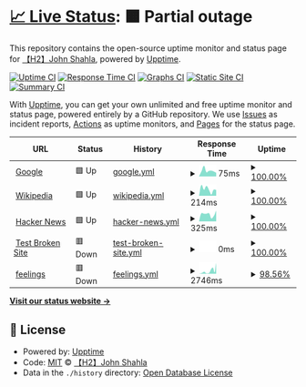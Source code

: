 # [📈 Live Status](https://H2JohnShahla.github.io/uptimeaa): <!--live status--> **🟧 Partial outage**

This repository contains the open-source uptime monitor and status page for [【H2】John Shahla](https://H2JohnShahla.github.io/uptimeaa), powered by [Upptime](https://github.com/upptime/upptime).

[![Uptime CI](https://github.com/H2JohnShahla/uptimeaa/workflows/Uptime%20CI/badge.svg)](https://github.com/H2JohnShahla/uptimeaa/actions?query=workflow%3A%22Uptime+CI%22)
[![Response Time CI](https://github.com/H2JohnShahla/uptimeaa/workflows/Response%20Time%20CI/badge.svg)](https://github.com/H2JohnShahla/uptimeaa/actions?query=workflow%3A%22Response+Time+CI%22)
[![Graphs CI](https://github.com/H2JohnShahla/uptimeaa/workflows/Graphs%20CI/badge.svg)](https://github.com/H2JohnShahla/uptimeaa/actions?query=workflow%3A%22Graphs+CI%22)
[![Static Site CI](https://github.com/H2JohnShahla/uptimeaa/workflows/Static%20Site%20CI/badge.svg)](https://github.com/H2JohnShahla/uptimeaa/actions?query=workflow%3A%22Static+Site+CI%22)
[![Summary CI](https://github.com/H2JohnShahla/uptimeaa/workflows/Summary%20CI/badge.svg)](https://github.com/H2JohnShahla/uptimeaa/actions?query=workflow%3A%22Summary+CI%22)

With [Upptime](https://upptime.js.org), you can get your own unlimited and free uptime monitor and status page, powered entirely by a GitHub repository. We use [Issues](https://github.com/H2JohnShahla/uptimeaa/issues) as incident reports, [Actions](https://github.com/H2JohnShahla/uptimeaa/actions) as uptime monitors, and [Pages](https://H2JohnShahla.github.io/uptimeaa) for the status page.

<!--start: status pages-->
<!-- This summary is generated by Upptime (https://github.com/upptime/upptime) -->
<!-- Do not edit this manually, your changes will be overwritten -->
<!-- prettier-ignore -->
| URL | Status | History | Response Time | Uptime |
| --- | ------ | ------- | ------------- | ------ |
| <img alt="" src="https://favicons.githubusercontent.com/www.google.com" height="13"> [Google](https://www.google.com) | 🟩 Up | [google.yml](https://github.com/H2JohnShahla/uptimaa/commits/HEAD/history/google.yml) | <details><summary><img alt="Response time graph" src="./graphs/google/response-time-week.png" height="20"> 75ms</summary><br><a href="https://H2JohnShahla.github.io/uptimaa/history/google"><img alt="Response time 120" src="https://img.shields.io/endpoint?url=https%3A%2F%2Fraw.githubusercontent.com%2FH2JohnShahla%2Fuptimaa%2FHEAD%2Fapi%2Fgoogle%2Fresponse-time.json"></a><br><a href="https://H2JohnShahla.github.io/uptimaa/history/google"><img alt="24-hour response time 56" src="https://img.shields.io/endpoint?url=https%3A%2F%2Fraw.githubusercontent.com%2FH2JohnShahla%2Fuptimaa%2FHEAD%2Fapi%2Fgoogle%2Fresponse-time-day.json"></a><br><a href="https://H2JohnShahla.github.io/uptimaa/history/google"><img alt="7-day response time 75" src="https://img.shields.io/endpoint?url=https%3A%2F%2Fraw.githubusercontent.com%2FH2JohnShahla%2Fuptimaa%2FHEAD%2Fapi%2Fgoogle%2Fresponse-time-week.json"></a><br><a href="https://H2JohnShahla.github.io/uptimaa/history/google"><img alt="30-day response time 90" src="https://img.shields.io/endpoint?url=https%3A%2F%2Fraw.githubusercontent.com%2FH2JohnShahla%2Fuptimaa%2FHEAD%2Fapi%2Fgoogle%2Fresponse-time-month.json"></a><br><a href="https://H2JohnShahla.github.io/uptimaa/history/google"><img alt="1-year response time 120" src="https://img.shields.io/endpoint?url=https%3A%2F%2Fraw.githubusercontent.com%2FH2JohnShahla%2Fuptimaa%2FHEAD%2Fapi%2Fgoogle%2Fresponse-time-year.json"></a></details> | <details><summary><a href="https://H2JohnShahla.github.io/uptimaa/history/google">100.00%</a></summary><a href="https://H2JohnShahla.github.io/uptimaa/history/google"><img alt="All-time uptime 100.00%" src="https://img.shields.io/endpoint?url=https%3A%2F%2Fraw.githubusercontent.com%2FH2JohnShahla%2Fuptimaa%2FHEAD%2Fapi%2Fgoogle%2Fuptime.json"></a><br><a href="https://H2JohnShahla.github.io/uptimaa/history/google"><img alt="24-hour uptime 100.00%" src="https://img.shields.io/endpoint?url=https%3A%2F%2Fraw.githubusercontent.com%2FH2JohnShahla%2Fuptimaa%2FHEAD%2Fapi%2Fgoogle%2Fuptime-day.json"></a><br><a href="https://H2JohnShahla.github.io/uptimaa/history/google"><img alt="7-day uptime 100.00%" src="https://img.shields.io/endpoint?url=https%3A%2F%2Fraw.githubusercontent.com%2FH2JohnShahla%2Fuptimaa%2FHEAD%2Fapi%2Fgoogle%2Fuptime-week.json"></a><br><a href="https://H2JohnShahla.github.io/uptimaa/history/google"><img alt="30-day uptime 100.00%" src="https://img.shields.io/endpoint?url=https%3A%2F%2Fraw.githubusercontent.com%2FH2JohnShahla%2Fuptimaa%2FHEAD%2Fapi%2Fgoogle%2Fuptime-month.json"></a><br><a href="https://H2JohnShahla.github.io/uptimaa/history/google"><img alt="1-year uptime 100.00%" src="https://img.shields.io/endpoint?url=https%3A%2F%2Fraw.githubusercontent.com%2FH2JohnShahla%2Fuptimaa%2FHEAD%2Fapi%2Fgoogle%2Fuptime-year.json"></a></details>
| <img alt="" src="https://favicons.githubusercontent.com/en.wikipedia.org" height="13"> [Wikipedia](https://en.wikipedia.org) | 🟩 Up | [wikipedia.yml](https://github.com/H2JohnShahla/uptimaa/commits/HEAD/history/wikipedia.yml) | <details><summary><img alt="Response time graph" src="./graphs/wikipedia/response-time-week.png" height="20"> 214ms</summary><br><a href="https://H2JohnShahla.github.io/uptimaa/history/wikipedia"><img alt="Response time 200" src="https://img.shields.io/endpoint?url=https%3A%2F%2Fraw.githubusercontent.com%2FH2JohnShahla%2Fuptimaa%2FHEAD%2Fapi%2Fwikipedia%2Fresponse-time.json"></a><br><a href="https://H2JohnShahla.github.io/uptimaa/history/wikipedia"><img alt="24-hour response time 336" src="https://img.shields.io/endpoint?url=https%3A%2F%2Fraw.githubusercontent.com%2FH2JohnShahla%2Fuptimaa%2FHEAD%2Fapi%2Fwikipedia%2Fresponse-time-day.json"></a><br><a href="https://H2JohnShahla.github.io/uptimaa/history/wikipedia"><img alt="7-day response time 214" src="https://img.shields.io/endpoint?url=https%3A%2F%2Fraw.githubusercontent.com%2FH2JohnShahla%2Fuptimaa%2FHEAD%2Fapi%2Fwikipedia%2Fresponse-time-week.json"></a><br><a href="https://H2JohnShahla.github.io/uptimaa/history/wikipedia"><img alt="30-day response time 212" src="https://img.shields.io/endpoint?url=https%3A%2F%2Fraw.githubusercontent.com%2FH2JohnShahla%2Fuptimaa%2FHEAD%2Fapi%2Fwikipedia%2Fresponse-time-month.json"></a><br><a href="https://H2JohnShahla.github.io/uptimaa/history/wikipedia"><img alt="1-year response time 200" src="https://img.shields.io/endpoint?url=https%3A%2F%2Fraw.githubusercontent.com%2FH2JohnShahla%2Fuptimaa%2FHEAD%2Fapi%2Fwikipedia%2Fresponse-time-year.json"></a></details> | <details><summary><a href="https://H2JohnShahla.github.io/uptimaa/history/wikipedia">100.00%</a></summary><a href="https://H2JohnShahla.github.io/uptimaa/history/wikipedia"><img alt="All-time uptime 100.00%" src="https://img.shields.io/endpoint?url=https%3A%2F%2Fraw.githubusercontent.com%2FH2JohnShahla%2Fuptimaa%2FHEAD%2Fapi%2Fwikipedia%2Fuptime.json"></a><br><a href="https://H2JohnShahla.github.io/uptimaa/history/wikipedia"><img alt="24-hour uptime 100.00%" src="https://img.shields.io/endpoint?url=https%3A%2F%2Fraw.githubusercontent.com%2FH2JohnShahla%2Fuptimaa%2FHEAD%2Fapi%2Fwikipedia%2Fuptime-day.json"></a><br><a href="https://H2JohnShahla.github.io/uptimaa/history/wikipedia"><img alt="7-day uptime 100.00%" src="https://img.shields.io/endpoint?url=https%3A%2F%2Fraw.githubusercontent.com%2FH2JohnShahla%2Fuptimaa%2FHEAD%2Fapi%2Fwikipedia%2Fuptime-week.json"></a><br><a href="https://H2JohnShahla.github.io/uptimaa/history/wikipedia"><img alt="30-day uptime 100.00%" src="https://img.shields.io/endpoint?url=https%3A%2F%2Fraw.githubusercontent.com%2FH2JohnShahla%2Fuptimaa%2FHEAD%2Fapi%2Fwikipedia%2Fuptime-month.json"></a><br><a href="https://H2JohnShahla.github.io/uptimaa/history/wikipedia"><img alt="1-year uptime 100.00%" src="https://img.shields.io/endpoint?url=https%3A%2F%2Fraw.githubusercontent.com%2FH2JohnShahla%2Fuptimaa%2FHEAD%2Fapi%2Fwikipedia%2Fuptime-year.json"></a></details>
| <img alt="" src="https://favicons.githubusercontent.com/news.ycombinator.com" height="13"> [Hacker News](https://news.ycombinator.com) | 🟩 Up | [hacker-news.yml](https://github.com/H2JohnShahla/uptimaa/commits/HEAD/history/hacker-news.yml) | <details><summary><img alt="Response time graph" src="./graphs/hacker-news/response-time-week.png" height="20"> 325ms</summary><br><a href="https://H2JohnShahla.github.io/uptimaa/history/hacker-news"><img alt="Response time 224" src="https://img.shields.io/endpoint?url=https%3A%2F%2Fraw.githubusercontent.com%2FH2JohnShahla%2Fuptimaa%2FHEAD%2Fapi%2Fhacker-news%2Fresponse-time.json"></a><br><a href="https://H2JohnShahla.github.io/uptimaa/history/hacker-news"><img alt="24-hour response time 419" src="https://img.shields.io/endpoint?url=https%3A%2F%2Fraw.githubusercontent.com%2FH2JohnShahla%2Fuptimaa%2FHEAD%2Fapi%2Fhacker-news%2Fresponse-time-day.json"></a><br><a href="https://H2JohnShahla.github.io/uptimaa/history/hacker-news"><img alt="7-day response time 325" src="https://img.shields.io/endpoint?url=https%3A%2F%2Fraw.githubusercontent.com%2FH2JohnShahla%2Fuptimaa%2FHEAD%2Fapi%2Fhacker-news%2Fresponse-time-week.json"></a><br><a href="https://H2JohnShahla.github.io/uptimaa/history/hacker-news"><img alt="30-day response time 221" src="https://img.shields.io/endpoint?url=https%3A%2F%2Fraw.githubusercontent.com%2FH2JohnShahla%2Fuptimaa%2FHEAD%2Fapi%2Fhacker-news%2Fresponse-time-month.json"></a><br><a href="https://H2JohnShahla.github.io/uptimaa/history/hacker-news"><img alt="1-year response time 224" src="https://img.shields.io/endpoint?url=https%3A%2F%2Fraw.githubusercontent.com%2FH2JohnShahla%2Fuptimaa%2FHEAD%2Fapi%2Fhacker-news%2Fresponse-time-year.json"></a></details> | <details><summary><a href="https://H2JohnShahla.github.io/uptimaa/history/hacker-news">100.00%</a></summary><a href="https://H2JohnShahla.github.io/uptimaa/history/hacker-news"><img alt="All-time uptime 99.99%" src="https://img.shields.io/endpoint?url=https%3A%2F%2Fraw.githubusercontent.com%2FH2JohnShahla%2Fuptimaa%2FHEAD%2Fapi%2Fhacker-news%2Fuptime.json"></a><br><a href="https://H2JohnShahla.github.io/uptimaa/history/hacker-news"><img alt="24-hour uptime 100.00%" src="https://img.shields.io/endpoint?url=https%3A%2F%2Fraw.githubusercontent.com%2FH2JohnShahla%2Fuptimaa%2FHEAD%2Fapi%2Fhacker-news%2Fuptime-day.json"></a><br><a href="https://H2JohnShahla.github.io/uptimaa/history/hacker-news"><img alt="7-day uptime 100.00%" src="https://img.shields.io/endpoint?url=https%3A%2F%2Fraw.githubusercontent.com%2FH2JohnShahla%2Fuptimaa%2FHEAD%2Fapi%2Fhacker-news%2Fuptime-week.json"></a><br><a href="https://H2JohnShahla.github.io/uptimaa/history/hacker-news"><img alt="30-day uptime 99.92%" src="https://img.shields.io/endpoint?url=https%3A%2F%2Fraw.githubusercontent.com%2FH2JohnShahla%2Fuptimaa%2FHEAD%2Fapi%2Fhacker-news%2Fuptime-month.json"></a><br><a href="https://H2JohnShahla.github.io/uptimaa/history/hacker-news"><img alt="1-year uptime 99.99%" src="https://img.shields.io/endpoint?url=https%3A%2F%2Fraw.githubusercontent.com%2FH2JohnShahla%2Fuptimaa%2FHEAD%2Fapi%2Fhacker-news%2Fuptime-year.json"></a></details>
| <img alt="" src="https://favicons.githubusercontent.com/thissitedoesnotexist.koj.co" height="13"> [Test Broken Site](https://thissitedoesnotexist.koj.co) | 🟥 Down | [test-broken-site.yml](https://github.com/H2JohnShahla/uptimaa/commits/HEAD/history/test-broken-site.yml) | <details><summary><img alt="Response time graph" src="./graphs/test-broken-site/response-time-week.png" height="20"> 0ms</summary><br><a href="https://H2JohnShahla.github.io/uptimaa/history/test-broken-site"><img alt="Response time 0" src="https://img.shields.io/endpoint?url=https%3A%2F%2Fraw.githubusercontent.com%2FH2JohnShahla%2Fuptimaa%2FHEAD%2Fapi%2Ftest-broken-site%2Fresponse-time.json"></a><br><a href="https://H2JohnShahla.github.io/uptimaa/history/test-broken-site"><img alt="24-hour response time 0" src="https://img.shields.io/endpoint?url=https%3A%2F%2Fraw.githubusercontent.com%2FH2JohnShahla%2Fuptimaa%2FHEAD%2Fapi%2Ftest-broken-site%2Fresponse-time-day.json"></a><br><a href="https://H2JohnShahla.github.io/uptimaa/history/test-broken-site"><img alt="7-day response time 0" src="https://img.shields.io/endpoint?url=https%3A%2F%2Fraw.githubusercontent.com%2FH2JohnShahla%2Fuptimaa%2FHEAD%2Fapi%2Ftest-broken-site%2Fresponse-time-week.json"></a><br><a href="https://H2JohnShahla.github.io/uptimaa/history/test-broken-site"><img alt="30-day response time 0" src="https://img.shields.io/endpoint?url=https%3A%2F%2Fraw.githubusercontent.com%2FH2JohnShahla%2Fuptimaa%2FHEAD%2Fapi%2Ftest-broken-site%2Fresponse-time-month.json"></a><br><a href="https://H2JohnShahla.github.io/uptimaa/history/test-broken-site"><img alt="1-year response time 0" src="https://img.shields.io/endpoint?url=https%3A%2F%2Fraw.githubusercontent.com%2FH2JohnShahla%2Fuptimaa%2FHEAD%2Fapi%2Ftest-broken-site%2Fresponse-time-year.json"></a></details> | <details><summary><a href="https://H2JohnShahla.github.io/uptimaa/history/test-broken-site">100.00%</a></summary><a href="https://H2JohnShahla.github.io/uptimaa/history/test-broken-site"><img alt="All-time uptime 100.00%" src="https://img.shields.io/endpoint?url=https%3A%2F%2Fraw.githubusercontent.com%2FH2JohnShahla%2Fuptimaa%2FHEAD%2Fapi%2Ftest-broken-site%2Fuptime.json"></a><br><a href="https://H2JohnShahla.github.io/uptimaa/history/test-broken-site"><img alt="24-hour uptime 100.00%" src="https://img.shields.io/endpoint?url=https%3A%2F%2Fraw.githubusercontent.com%2FH2JohnShahla%2Fuptimaa%2FHEAD%2Fapi%2Ftest-broken-site%2Fuptime-day.json"></a><br><a href="https://H2JohnShahla.github.io/uptimaa/history/test-broken-site"><img alt="7-day uptime 100.00%" src="https://img.shields.io/endpoint?url=https%3A%2F%2Fraw.githubusercontent.com%2FH2JohnShahla%2Fuptimaa%2FHEAD%2Fapi%2Ftest-broken-site%2Fuptime-week.json"></a><br><a href="https://H2JohnShahla.github.io/uptimaa/history/test-broken-site"><img alt="30-day uptime 100.00%" src="https://img.shields.io/endpoint?url=https%3A%2F%2Fraw.githubusercontent.com%2FH2JohnShahla%2Fuptimaa%2FHEAD%2Fapi%2Ftest-broken-site%2Fuptime-month.json"></a><br><a href="https://H2JohnShahla.github.io/uptimaa/history/test-broken-site"><img alt="1-year uptime 100.00%" src="https://img.shields.io/endpoint?url=https%3A%2F%2Fraw.githubusercontent.com%2FH2JohnShahla%2Fuptimaa%2FHEAD%2Fapi%2Ftest-broken-site%2Fuptime-year.json"></a></details>
| <img alt="" src="https://favicons.githubusercontent.com/feelingsbotv2.h2johnshahla.repl.co" height="13"> [feelings](https://feelingsbotv2.h2johnshahla.repl.co) | 🟥 Down | [feelings.yml](https://github.com/H2JohnShahla/uptimaa/commits/HEAD/history/feelings.yml) | <details><summary><img alt="Response time graph" src="./graphs/feelings/response-time-week.png" height="20"> 2746ms</summary><br><a href="https://H2JohnShahla.github.io/uptimaa/history/feelings"><img alt="Response time 1120" src="https://img.shields.io/endpoint?url=https%3A%2F%2Fraw.githubusercontent.com%2FH2JohnShahla%2Fuptimaa%2FHEAD%2Fapi%2Ffeelings%2Fresponse-time.json"></a><br><a href="https://H2JohnShahla.github.io/uptimaa/history/feelings"><img alt="24-hour response time 6720" src="https://img.shields.io/endpoint?url=https%3A%2F%2Fraw.githubusercontent.com%2FH2JohnShahla%2Fuptimaa%2FHEAD%2Fapi%2Ffeelings%2Fresponse-time-day.json"></a><br><a href="https://H2JohnShahla.github.io/uptimaa/history/feelings"><img alt="7-day response time 2746" src="https://img.shields.io/endpoint?url=https%3A%2F%2Fraw.githubusercontent.com%2FH2JohnShahla%2Fuptimaa%2FHEAD%2Fapi%2Ffeelings%2Fresponse-time-week.json"></a><br><a href="https://H2JohnShahla.github.io/uptimaa/history/feelings"><img alt="30-day response time 1897" src="https://img.shields.io/endpoint?url=https%3A%2F%2Fraw.githubusercontent.com%2FH2JohnShahla%2Fuptimaa%2FHEAD%2Fapi%2Ffeelings%2Fresponse-time-month.json"></a><br><a href="https://H2JohnShahla.github.io/uptimaa/history/feelings"><img alt="1-year response time 1120" src="https://img.shields.io/endpoint?url=https%3A%2F%2Fraw.githubusercontent.com%2FH2JohnShahla%2Fuptimaa%2FHEAD%2Fapi%2Ffeelings%2Fresponse-time-year.json"></a></details> | <details><summary><a href="https://H2JohnShahla.github.io/uptimaa/history/feelings">98.56%</a></summary><a href="https://H2JohnShahla.github.io/uptimaa/history/feelings"><img alt="All-time uptime 99.45%" src="https://img.shields.io/endpoint?url=https%3A%2F%2Fraw.githubusercontent.com%2FH2JohnShahla%2Fuptimaa%2FHEAD%2Fapi%2Ffeelings%2Fuptime.json"></a><br><a href="https://H2JohnShahla.github.io/uptimaa/history/feelings"><img alt="24-hour uptime 93.31%" src="https://img.shields.io/endpoint?url=https%3A%2F%2Fraw.githubusercontent.com%2FH2JohnShahla%2Fuptimaa%2FHEAD%2Fapi%2Ffeelings%2Fuptime-day.json"></a><br><a href="https://H2JohnShahla.github.io/uptimaa/history/feelings"><img alt="7-day uptime 98.56%" src="https://img.shields.io/endpoint?url=https%3A%2F%2Fraw.githubusercontent.com%2FH2JohnShahla%2Fuptimaa%2FHEAD%2Fapi%2Ffeelings%2Fuptime-week.json"></a><br><a href="https://H2JohnShahla.github.io/uptimaa/history/feelings"><img alt="30-day uptime 98.83%" src="https://img.shields.io/endpoint?url=https%3A%2F%2Fraw.githubusercontent.com%2FH2JohnShahla%2Fuptimaa%2FHEAD%2Fapi%2Ffeelings%2Fuptime-month.json"></a><br><a href="https://H2JohnShahla.github.io/uptimaa/history/feelings"><img alt="1-year uptime 99.45%" src="https://img.shields.io/endpoint?url=https%3A%2F%2Fraw.githubusercontent.com%2FH2JohnShahla%2Fuptimaa%2FHEAD%2Fapi%2Ffeelings%2Fuptime-year.json"></a></details>

<!--end: status pages-->

[**Visit our status website →**](https://H2JohnShahla.github.io/uptimeaa)

## 📄 License

- Powered by: [Upptime](https://github.com/upptime/upptime)
- Code: [MIT](./LICENSE) © [【H2】John Shahla](https://H2JohnShahla.github.io/uptimeaa)
- Data in the `./history` directory: [Open Database License](https://opendatacommons.org/licenses/odbl/1-0/)
